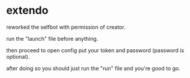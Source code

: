 # extendo
reworked the selfbot with permission of creator.

run the "launch" file before anything.

then proceed to open config put your token and password (password is optional).

after doing so you should just run the "run" file and you're good to go.
